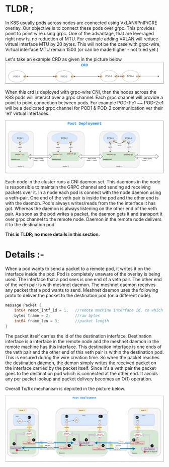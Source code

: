 # TLDR ;

In K8S usually pods across nodes are connected using VxLAN/IPnIP/GRE overlay. Our objective is to connect these pods  over grpc. This provides point to point wire using grpc. One of the advantage, that are leveraged right now is, no reduction of MTU. For example adding VXLAN will reduce virtual interface MTU by 20 bytes. This will not be the case with grpc-wire, Virtual interface MTU remain 1500 (or can be made higher - not tried yet.)

Let's take an example CRD as given in the picture below  
![CRD](./pics/crd.png)

When this crd is deployed with grpc-wire CNI, then the nodes across the K8S pods will interact over a grpc channel. Each grpc channel will provide a point to point connection between pods.  For example POD-1:e1 ~~ POD-2:e1 will be a dedicated grpc channel for POD1 & POD-2 communication ver their 'e1' virtual interfaces.   

![DEPLOYMENT](./pics/deployment.png)

Each node in the cluster runs a CNI daemon set. This daemons in the node is responsible to maintain the GRPC channel and sending ad receiving packets over it. In a node each pod is connect with the node daemon using a veth-pair. One end of the veth pair is inside the pod and the other end is with the daemon. Pod's always writes/reads from the the interface it has got. Whereas the daemon is always listening on the other end of the veth pair. As soon as the pod writes a packet, the daemon gets it and transport it over grpc channel to the remote node. Daemon in the remote node delivers it to the destination pod.   
  
**This is TLDR; no more details in this section.**  


# Details :-

When a pod wants to send a packet to a remote pod, it writes it on the interface inside the pod. Pod is completely unaware of the overlay is being used.  The interface that a pod sees is one end of a veth pair. The other end of the verh pair is with meshnet daemon. The meshnet daemon receives any packet that a pod wants to send. Meshnet daemon uses the following proto to deliver the packet to the destination pod (on a different node).  

```go    
message Packet {
    int64 remot_intf_id = 1;   //remote machine interface id, to which packets to be delivered. 
    bytes frame = 2;           //raw bytes
    int64 frame_len = 3;       //packet length
}
```

The packet itself carries the id of the destination interface. Destination interface is a interface in the remote node and the meshnet daemon in the remote machine has this interface. This destination interface is one ends of the veth pair and the other end of this veth pair is within the  destination pod. This is ensured during the wire creation time. So when the packet reaches the destination daemon, the demon simply writes the received packet on the interface carried by the packet itself. Since it's a veth pair the packet goes to the destination pod which is connected at the other end. It avoids any per packet lookup and packet delivery becomes an O(1) operation. 

Overall Tx/Rx mechanism is depicted in the picture below. 

![DETAIL](./pics/detail.png)




